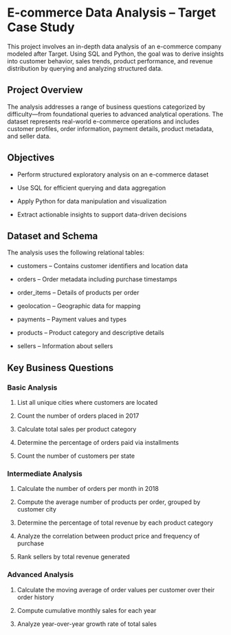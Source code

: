 # E-commerce Data Analysis – Target Case Study

This project involves an in-depth data analysis of an e-commerce company modeled after Target. Using SQL and Python, the goal was to derive insights into customer behavior, sales trends, product performance, and revenue distribution by querying and analyzing structured data.

## Project Overview

The analysis addresses a range of business questions categorized by difficulty—from foundational queries to advanced analytical operations. The dataset represents real-world e-commerce operations and includes customer profiles, order information, payment details, product metadata, and seller data.

## Objectives

* Perform structured exploratory analysis on an e-commerce dataset

* Use SQL for efficient querying and data aggregation

* Apply Python for data manipulation and visualization

* Extract actionable insights to support data-driven decisions

## Dataset and Schema

The analysis uses the following relational tables:

* customers – Contains customer identifiers and location data

* orders – Order metadata including purchase timestamps

* order_items – Details of products per order

* geolocation – Geographic data for mapping

* payments – Payment values and types

* products – Product category and descriptive details

* sellers – Information about sellers

## Key Business Questions

### Basic Analysis
1. List all unique cities where customers are located

2. Count the number of orders placed in 2017

3. Calculate total sales per product category

4. Determine the percentage of orders paid via installments

5. Count the number of customers per state

### Intermediate Analysis
1. Calculate the number of orders per month in 2018

2. Compute the average number of products per order, grouped by customer city

3. Determine the percentage of total revenue by each product category

4. Analyze the correlation between product price and frequency of purchase

5. Rank sellers by total revenue generated

### Advanced Analysis
1. Calculate the moving average of order values per customer over their order history

2. Compute cumulative monthly sales for each year

3. Analyze year-over-year growth rate of total sales

